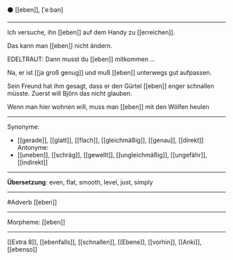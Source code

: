 ⚫ [[eben]], [ˈeːbən]

---
Ich versuche, ihn [[eben]] auf dem Handy zu [[erreichen]].

Das kann man [[eben]] nicht ändern.

EDELTRAUT: Dann musst du [[eben]] mitkommen …  

Na, er ist [[ja groß genug]] und muß [[eben]] unterwegs gut aufpassen. 

Sein Freund hat ihm gesagt, dass er den Gürtel [[eben]] enger schnallen müsste. Zuerst will Björn das nicht glauben. 

Wenn man hier wohnen will, muss man [[eben]] mit den Wölfen heulen

---
Synonyme: 
- [[gerade]], [[glatt]], [[flach]], [[gleichmäßig]], [[genau]], [[direkt]]
Antonyme:
- [[uneben]], [[schräg]], [[gewellt]], [[ungleichmäßig]], [[ungefähr]], [[indirekt]]

---
**Übersetzung**:
even, flat, smooth, level, just, simply

---
#Adverb [[eben]]

---
Morpheme:
[[eben]]

---
[[Extra 8]], [[ebenfalls]], [[schnallen]], [[Ebene]], [[vorhin]], [[Anki]], [[ebenso]]